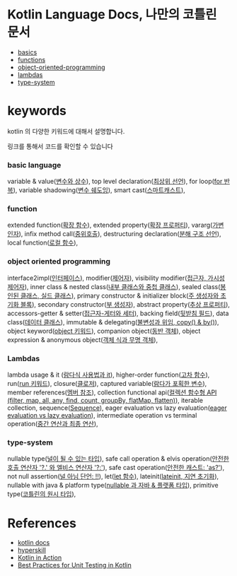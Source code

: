 # Kotlin Language Docs, 나만의 코틀린 문서

- [basics](https://github.com/my-research/kotlin/tree/master/basic)
- [functions](https://github.com/my-research/kotlin/tree/master/functions)
- [object-oriented-programming](https://github.com/my-research/kotlin/tree/master/object-oriented-programming)
- [lambdas](https://github.com/my-research/kotlin/tree/master/lambdas)
- [type-system](https://github.com/my-research/kotlin/tree/master/type-system)

# keywords

kotlin 의 다양한 키워드에 대해서 설명합니다.

링크를 통해서 코드를 확인할 수 있습니다

### basic language

variable & value([변수와 상수](#)),
top level declaration([최상위 선언](#)),
for loop([for 반복](#)),
variable shadowing([변수 쉐도잉](#)),
smart cast([스마트캐스트](#)),

### function

extended function([확장 함수](#)),
extended property([확장 프로퍼티](#)),
vararg([가변 인자](#)),
infix method call([중위호출](#)),
destructuring declaration([분해 구조 선언](#)),
local function([로컬 함수](#)),

### object oriented programming

interface2impl([인터페이스](#)),
modifier([제어자](#)),
visibility modifier([접근자, 가시성 제어자](#)),
inner class & nested class([내부 클래스와 중첩 클래스](#)),
sealed class([봉인된 클래스, 실드 클래스](#)),
primary constructor & initializer block([주 생성자와 초기화 블록](#)),
secondary constructor([부 생성자](#)),
abstract property([추상 프로퍼티](#)),
accessors-getter & setter([접근자-게터와 세터](#)),
backing field([뒷받침 필드](#)),
data class([데이터 클래스](#)),
immutable & delegating([불변성과 위임, copy() & by()](#)),
object keyword([object 키워드](#)),
companion object([동반 객체](#)),
object expression & anonymous object([객체 식과 무명 객체](#)),

### Lambdas

lambda usage & it ([람다식 사용법과 it](#)),
higher-order function([고차 함수](#)),
run([run 키워드](#)),
closure([클로저](#)),
captured variable([람다가 포획한 변수](#)),
member references([멤버 참조](#)),
collection functional api([컬렉션 함수형 API (filter, map, all, any, find, count, groupBy, flatMap, flatten)](#)),
iterable collection, sequence([Sequence](#)),
eager evaluation vs lazy evaluation([eager evaluation vs lazy evaluation](#)),
intermediate operation vs terminal operation([중간 연산과 최종 연산](#)),

### type-system

nullable type([널이 될 수 있는 타입](#)),
safe call operation & elvis operation([안전한 호출 연산자 '?.' 와 엘비스 연산자 '?:'](#)),
safe cast operation([안전한 캐스트: 'as?'](#)),
not null assertion([널 아님 단언: !!](#)),
let([let 함수](#)),
lateinit([lateinit, 지연 초기화](#)),
nullable with java & platform type([nullable 과 자바 & 플랫폼 타입](#)),
primitive type([코틀린의 원시 타입](#)),

# References

- [kotlin docs](https://kotlinlang.org/docs/basic-syntax.html)
- [hyperskill](https://hyperskill.org/tracks/18)
- [Kotlin in Action](http://www.yes24.com/Product/Goods/55148593)
- [Best Practices for Unit Testing in Kotlin](https://resources.jetbrains.com/storage/products/kotlinconf2018/slides/4_Best%20Practices%20for%20Unit%20Testing%20in%20Kotlin.pdf)
